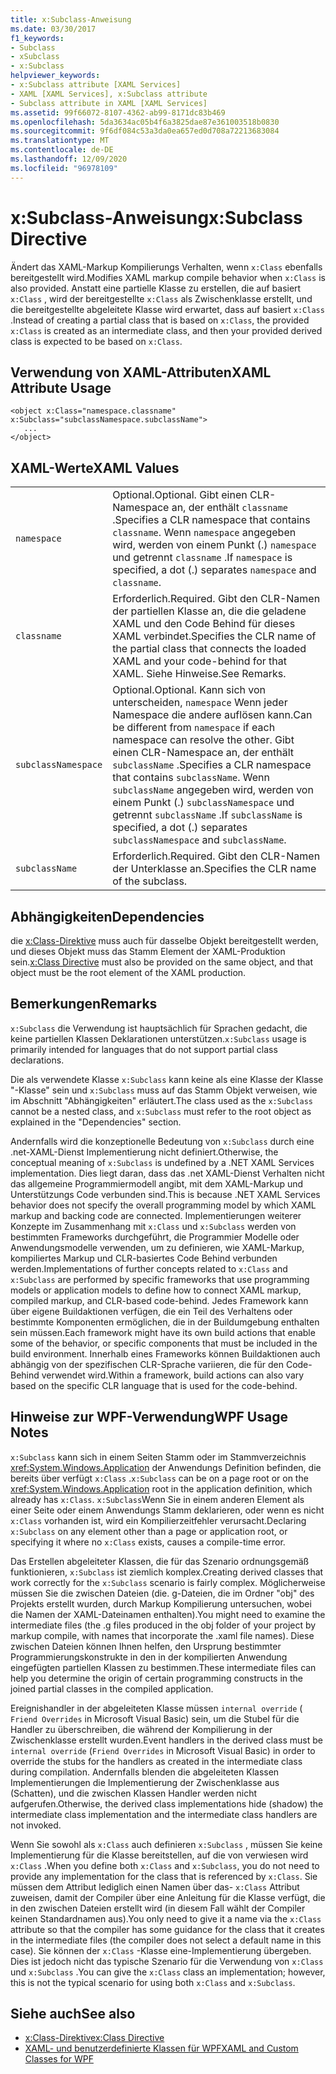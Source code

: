 ```yaml
---
title: x:Subclass-Anweisung
ms.date: 03/30/2017
f1_keywords:
- Subclass
- xSubclass
- x:Subclass
helpviewer_keywords:
- x:Subclass attribute [XAML Services]
- XAML [XAML Services], x:Subclass attribute
- Subclass attribute in XAML [XAML Services]
ms.assetid: 99f66072-8107-4362-ab99-8171dc83b469
ms.openlocfilehash: 5da3634ac05b4f6a3825dae87e361003518b0830
ms.sourcegitcommit: 9f6df084c53a3da0ea657ed0d708a72213683084
ms.translationtype: MT
ms.contentlocale: de-DE
ms.lasthandoff: 12/09/2020
ms.locfileid: "96978109"
---
```

# <a name="xsubclass-directive"></a><span data-ttu-id="de479-102">x:Subclass-Anweisung</span><span class="sxs-lookup"><span data-stu-id="de479-102">x:Subclass Directive</span></span>

<span data-ttu-id="de479-103">Ändert das XAML-Markup Kompilierungs Verhalten, wenn `x:Class` ebenfalls bereitgestellt wird.</span><span class="sxs-lookup"><span data-stu-id="de479-103">Modifies XAML markup compile behavior when `x:Class` is also provided.</span></span> <span data-ttu-id="de479-104">Anstatt eine partielle Klasse zu erstellen, die auf basiert `x:Class` , wird der bereitgestellte `x:Class` als Zwischenklasse erstellt, und die bereitgestellte abgeleitete Klasse wird erwartet, dass auf basiert `x:Class` .</span><span class="sxs-lookup"><span data-stu-id="de479-104">Instead of creating a partial class that is based on `x:Class`, the provided `x:Class` is created as an intermediate class, and then your provided derived class is expected to be based on `x:Class`.</span></span>

## <a name="xaml-attribute-usage"></a><span data-ttu-id="de479-105">Verwendung von XAML-Attributen</span><span class="sxs-lookup"><span data-stu-id="de479-105">XAML Attribute Usage</span></span>

```xaml
<object x:Class="namespace.classname" x:Subclass="subclassNamespace.subclassName">
   ...
</object>
```

## <a name="xaml-values"></a><span data-ttu-id="de479-106">XAML-Werte</span><span class="sxs-lookup"><span data-stu-id="de479-106">XAML Values</span></span>

|||
|-|-|
|`namespace`|<span data-ttu-id="de479-107">Optional.</span><span class="sxs-lookup"><span data-stu-id="de479-107">Optional.</span></span> <span data-ttu-id="de479-108">Gibt einen CLR-Namespace an, der enthält `classname` .</span><span class="sxs-lookup"><span data-stu-id="de479-108">Specifies a CLR namespace that contains `classname`.</span></span> <span data-ttu-id="de479-109">Wenn `namespace` angegeben wird, werden von einem Punkt (.) `namespace` und getrennt `classname` .</span><span class="sxs-lookup"><span data-stu-id="de479-109">If `namespace` is specified, a dot (.) separates `namespace` and `classname`.</span></span>|
|`classname`|<span data-ttu-id="de479-110">Erforderlich.</span><span class="sxs-lookup"><span data-stu-id="de479-110">Required.</span></span> <span data-ttu-id="de479-111">Gibt den CLR-Namen der partiellen Klasse an, die die geladene XAML und den Code Behind für dieses XAML verbindet.</span><span class="sxs-lookup"><span data-stu-id="de479-111">Specifies the CLR name of the partial class that connects the loaded XAML and your code-behind for that XAML.</span></span> <span data-ttu-id="de479-112">Siehe Hinweise.</span><span class="sxs-lookup"><span data-stu-id="de479-112">See Remarks.</span></span>|
|`subclassNamespace`|<span data-ttu-id="de479-113">Optional.</span><span class="sxs-lookup"><span data-stu-id="de479-113">Optional.</span></span> <span data-ttu-id="de479-114">Kann sich von unterscheiden, `namespace` Wenn jeder Namespace die andere auflösen kann.</span><span class="sxs-lookup"><span data-stu-id="de479-114">Can be different from `namespace` if each namespace can resolve the other.</span></span> <span data-ttu-id="de479-115">Gibt einen CLR-Namespace an, der enthält `subclassName` .</span><span class="sxs-lookup"><span data-stu-id="de479-115">Specifies a CLR namespace that contains `subclassName`.</span></span> <span data-ttu-id="de479-116">Wenn `subclassName` angegeben wird, werden von einem Punkt (.) `subclassNamespace` und getrennt `subclassName` .</span><span class="sxs-lookup"><span data-stu-id="de479-116">If `subclassName` is specified, a dot (.) separates `subclassNamespace` and `subclassName`.</span></span>|
|`subclassName`|<span data-ttu-id="de479-117">Erforderlich.</span><span class="sxs-lookup"><span data-stu-id="de479-117">Required.</span></span> <span data-ttu-id="de479-118">Gibt den CLR-Namen der Unterklasse an.</span><span class="sxs-lookup"><span data-stu-id="de479-118">Specifies the CLR name of the subclass.</span></span>|

## <a name="dependencies"></a><span data-ttu-id="de479-119">Abhängigkeiten</span><span class="sxs-lookup"><span data-stu-id="de479-119">Dependencies</span></span>

<span data-ttu-id="de479-120">die [x:Class-Direktive](xclass-directive.md) muss auch für dasselbe Objekt bereitgestellt werden, und dieses Objekt muss das Stamm Element der XAML-Produktion sein.</span><span class="sxs-lookup"><span data-stu-id="de479-120">[x:Class Directive](xclass-directive.md) must also be provided on the same object, and that object must be the root element of the XAML production.</span></span>

## <a name="remarks"></a><span data-ttu-id="de479-121">Bemerkungen</span><span class="sxs-lookup"><span data-stu-id="de479-121">Remarks</span></span>

<span data-ttu-id="de479-122">`x:Subclass` die Verwendung ist hauptsächlich für Sprachen gedacht, die keine partiellen Klassen Deklarationen unterstützen.</span><span class="sxs-lookup"><span data-stu-id="de479-122">`x:Subclass` usage is primarily intended for languages that do not support partial class declarations.</span></span>

<span data-ttu-id="de479-123">Die als verwendete Klasse `x:Subclass` kann keine als eine Klasse der Klasse "-Klasse" sein und `x:Subclass` muss auf das Stamm Objekt verweisen, wie im Abschnitt "Abhängigkeiten" erläutert.</span><span class="sxs-lookup"><span data-stu-id="de479-123">The class used as the `x:Subclass` cannot be a nested class, and `x:Subclass` must refer to the root object as explained in the "Dependencies" section.</span></span>

<span data-ttu-id="de479-124">Andernfalls wird die konzeptionelle Bedeutung von `x:Subclass` durch eine .net-XAML-Dienst Implementierung nicht definiert.</span><span class="sxs-lookup"><span data-stu-id="de479-124">Otherwise, the conceptual meaning of `x:Subclass` is undefined by a .NET XAML Services implementation.</span></span> <span data-ttu-id="de479-125">Dies liegt daran, dass das .net XAML-Dienst Verhalten nicht das allgemeine Programmiermodell angibt, mit dem XAML-Markup und Unterstützungs Code verbunden sind.</span><span class="sxs-lookup"><span data-stu-id="de479-125">This is because .NET XAML Services behavior does not specify the overall programming model by which XAML markup and backing code are connected.</span></span> <span data-ttu-id="de479-126">Implementierungen weiterer Konzepte im Zusammenhang mit `x:Class` und `x:Subclass` werden von bestimmten Frameworks durchgeführt, die Programmier Modelle oder Anwendungsmodelle verwenden, um zu definieren, wie XAML-Markup, kompiliertes Markup und CLR-basiertes Code Behind verbunden werden.</span><span class="sxs-lookup"><span data-stu-id="de479-126">Implementations of further concepts related to `x:Class` and `x:Subclass` are performed by specific frameworks that use programming models or application models to define how to connect XAML markup, compiled markup, and CLR-based code-behind.</span></span> <span data-ttu-id="de479-127">Jedes Framework kann über eigene Buildaktionen verfügen, die ein Teil des Verhaltens oder bestimmte Komponenten ermöglichen, die in der Buildumgebung enthalten sein müssen.</span><span class="sxs-lookup"><span data-stu-id="de479-127">Each framework might have its own build actions that enable some of the behavior, or specific components that must be included in the build environment.</span></span> <span data-ttu-id="de479-128">Innerhalb eines Frameworks können Buildaktionen auch abhängig von der spezifischen CLR-Sprache variieren, die für den Code-Behind verwendet wird.</span><span class="sxs-lookup"><span data-stu-id="de479-128">Within a framework, build actions can also vary based on the specific CLR language that is used for the code-behind.</span></span>

## <a name="wpf-usage-notes"></a><span data-ttu-id="de479-129">Hinweise zur WPF-Verwendung</span><span class="sxs-lookup"><span data-stu-id="de479-129">WPF Usage Notes</span></span>

<span data-ttu-id="de479-130">`x:Subclass` kann sich in einem Seiten Stamm oder im Stammverzeichnis <xref:System.Windows.Application> der Anwendungs Definition befinden, die bereits über verfügt `x:Class` .</span><span class="sxs-lookup"><span data-stu-id="de479-130">`x:Subclass` can be on a page root or on the <xref:System.Windows.Application> root in the application definition, which already has `x:Class`.</span></span> <span data-ttu-id="de479-131">`x:Subclass`Wenn Sie in einem anderen Element als einer Seite oder einem Anwendungs Stamm deklarieren, oder wenn es nicht `x:Class` vorhanden ist, wird ein Kompilierzeitfehler verursacht.</span><span class="sxs-lookup"><span data-stu-id="de479-131">Declaring `x:Subclass` on any element other than a page or application root, or specifying it where no `x:Class` exists, causes a compile-time error.</span></span>

<span data-ttu-id="de479-132">Das Erstellen abgeleiteter Klassen, die für das Szenario ordnungsgemäß funktionieren, `x:Subclass` ist ziemlich komplex.</span><span class="sxs-lookup"><span data-stu-id="de479-132">Creating derived classes that work correctly for the `x:Subclass` scenario is fairly complex.</span></span> <span data-ttu-id="de479-133">Möglicherweise müssen Sie die zwischen Dateien (die. g-Dateien, die im Ordner "obj" des Projekts erstellt wurden, durch Markup Kompilierung untersuchen, wobei die Namen der XAML-Dateinamen enthalten).</span><span class="sxs-lookup"><span data-stu-id="de479-133">You might need to examine the intermediate files (the .g files produced in the obj folder of your project by markup compile, with names that incorporate the .xaml file names).</span></span> <span data-ttu-id="de479-134">Diese zwischen Dateien können Ihnen helfen, den Ursprung bestimmter Programmierungskonstrukte in den in der kompilierten Anwendung eingefügten partiellen Klassen zu bestimmen.</span><span class="sxs-lookup"><span data-stu-id="de479-134">These intermediate files can help you determine the origin of certain programming constructs in the joined partial classes in the compiled application.</span></span>

<span data-ttu-id="de479-135">Ereignishandler in der abgeleiteten Klasse müssen `internal override` ( `Friend Overrides` in Microsoft Visual Basic) sein, um die Stubel für die Handler zu überschreiben, die während der Kompilierung in der Zwischenklasse erstellt wurden.</span><span class="sxs-lookup"><span data-stu-id="de479-135">Event handlers in the derived class must be `internal override` (`Friend Overrides` in Microsoft Visual Basic) in order to override the stubs for the handlers as created in the intermediate class during compilation.</span></span> <span data-ttu-id="de479-136">Andernfalls blenden die abgeleiteten Klassen Implementierungen die Implementierung der Zwischenklasse aus (Schatten), und die zwischen Klassen Handler werden nicht aufgerufen.</span><span class="sxs-lookup"><span data-stu-id="de479-136">Otherwise, the derived class implementations hide (shadow) the intermediate class implementation and the intermediate class handlers are not invoked.</span></span>

<span data-ttu-id="de479-137">Wenn Sie sowohl als `x:Class` auch definieren `x:Subclass` , müssen Sie keine Implementierung für die Klasse bereitstellen, auf die von verwiesen wird `x:Class` .</span><span class="sxs-lookup"><span data-stu-id="de479-137">When you define both `x:Class` and `x:Subclass`, you do not need to provide any implementation for the class that is referenced by `x:Class`.</span></span> <span data-ttu-id="de479-138">Sie müssen dem Attribut lediglich einen Namen über das- `x:Class` Attribut zuweisen, damit der Compiler über eine Anleitung für die Klasse verfügt, die in den zwischen Dateien erstellt wird (in diesem Fall wählt der Compiler keinen Standardnamen aus).</span><span class="sxs-lookup"><span data-stu-id="de479-138">You only need to give it a name via the `x:Class` attribute so that the compiler has some guidance for the class that it creates in the intermediate files (the compiler does not select a default name in this case).</span></span> <span data-ttu-id="de479-139">Sie können der `x:Class` -Klasse eine-Implementierung übergeben. Dies ist jedoch nicht das typische Szenario für die Verwendung von `x:Class` und `x:Subclass` .</span><span class="sxs-lookup"><span data-stu-id="de479-139">You can give the `x:Class` class an implementation; however, this is not the typical scenario for using both `x:Class` and `x:Subclass`.</span></span>

## <a name="see-also"></a><span data-ttu-id="de479-140">Siehe auch</span><span class="sxs-lookup"><span data-stu-id="de479-140">See also</span></span>

- [<span data-ttu-id="de479-141">x:Class-Direktive</span><span class="sxs-lookup"><span data-stu-id="de479-141">x:Class Directive</span></span>](xclass-directive.md)
- [<span data-ttu-id="de479-142">XAML- und benutzerdefinierte Klassen für WPF</span><span class="sxs-lookup"><span data-stu-id="de479-142">XAML and Custom Classes for WPF</span></span>](../framework/wpf/advanced/xaml-and-custom-classes-for-wpf.md)
